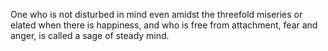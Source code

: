 One who is not disturbed in mind even amidst the threefold miseries or elated when there is happiness, and who is free from attachment, fear and anger, is called a sage of steady mind.